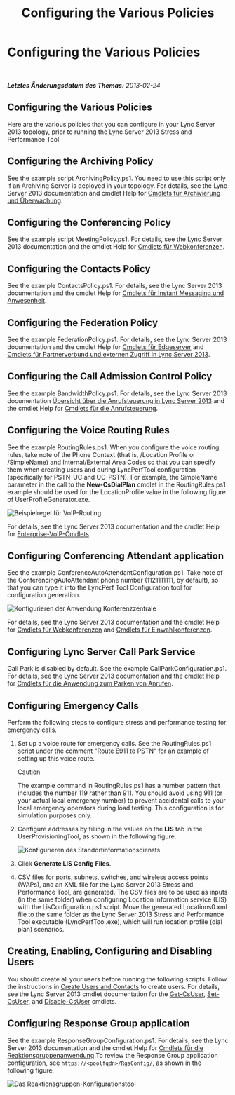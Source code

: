 ﻿---
title: Configuring the Various Policies
TOCTitle: Configuring the Various Policies
ms:assetid: e3b3cbda-7c17-470b-acb0-82fdcc473184
ms:mtpsurl: https://technet.microsoft.com/de-de/library/JJ945610(v=OCS.15)
ms:contentKeyID: 52056037
ms.date: 09/13/2014
mtps_version: v=OCS.15
ms.translationtype: HT
---

# Configuring the Various Policies

 

_**Letztes Änderungsdatum des Themas:** 2013-02-24_

## Configuring the Various Policies

Here are the various policies that you can configure in your Lync Server 2013 topology, prior to running the Lync Server 2013 Stress and Performance Tool.

## Configuring the Archiving Policy

See the example script ArchivingPolicy.ps1. You need to use this script only if an Archiving Server is deployed in your topology. For details, see the Lync Server 2013 documentation and cmdlet Help for [Cmdlets für Archivierung und Überwachung](https://technet.microsoft.com/de-de/library/gg415629\(v=ocs.15\)).

## Configuring the Conferencing Policy

See the example script MeetingPolicy.ps1. For details, see the Lync Server 2013 documentation and the cmdlet Help for [Cmdlets für Webkonferenzen](https://technet.microsoft.com/de-de/library/gg415675\(v=ocs.15\)).

## Configuring the Contacts Policy

See the example ContactsPolicy.ps1. For details, see the Lync Server 2013 documentation and the cmdlet Help for [Cmdlets für Instant Messaging und Anwesenheit](https://technet.microsoft.com/de-de/library/gg398611\(v=ocs.15\)).

## Configuring the Federation Policy

See the example FederationPolicy.ps1. For details, see the Lync Server 2013 documentation and the cmdlet Help for [Cmdlets für Edgeserver](https://technet.microsoft.com/de-de/library/gg415635\(v=ocs.15\)) and [Cmdlets für Partnerverbund und externen Zugriff in Lync Server 2013](https://technet.microsoft.com/de-de/library/gg415651\(v=ocs.15\)).

## Configuring the Call Admission Control Policy

See the example BandwidthPolicy.ps1. For details, see the Lync Server 2013 documentation [Übersicht über die Anrufsteuerung in Lync Server 2013](https://technet.microsoft.com/de-de/library/gg398529\(v=ocs.15\)) and the cmdlet Help for [Cmdlets für die Anrufsteuerung](https://technet.microsoft.com/de-de/library/gg415676\(v=ocs.15\)).

## Configuring the Voice Routing Rules

See the example RoutingRules.ps1. When you configure the voice routing rules, take note of the Phone Context (that is, /Location Profile or /SimpleName) and Internal/External Area Codes so that you can specify them when creating users and during LyncPerfTool configuration (specifically for PSTN-UC and UC-PSTN). For example, the SimpleName parameter in the call to the **New-CsDialPlan** cmdlet in the RoutingRules.ps1 example should be used for the LocationProfile value in the following figure of UserProfileGenerator.exe.

![Beispielregel für VoIP-Routing](images/JJ945610.9f34d971-4ed0-4a4c-b101-086a91c4578c(OCS.15).jpg "Beispielregel für VoIP-Routing")

For details, see the Lync Server 2013 documentation and the cmdlet Help for [Enterprise-VoIP-Cmdlets](https://technet.microsoft.com/de-de/library/gg415658\(v=ocs.15\)).

## Configuring Conferencing Attendant application

See the example ConferenceAutoAttendantConfiguration.ps1. Take note of the ConferencingAutoAttendant phone number (1121111111, by default), so that you can type it into the LyncPerf Tool Configuration tool for configuration generation.

![Konfigurieren der Anwendung Konferenzzentrale](images/JJ945610.0618a22f-27a9-423a-9085-d2bf71e82db6(OCS.15).jpg "Konfigurieren der Anwendung Konferenzzentrale")

For details, see the Lync Server 2013 documentation and the cmdlet Help for [Cmdlets für Webkonferenzen](https://technet.microsoft.com/de-de/library/gg415675\(v=ocs.15\)) and [Cmdlets für Einwahlkonferenzen](https://technet.microsoft.com/de-de/library/gg415630\(v=ocs.15\)).

## Configuring Lync Server Call Park Service

Call Park is disabled by default. See the example CallParkConfiguration.ps1. For details, see the Lync Server 2013 documentation and the cmdlet Help for [Cmdlets für die Anwendung zum Parken von Anrufen](https://technet.microsoft.com/de-de/library/gg415639\(v=ocs.15\)).

## Configuring Emergency Calls

Perform the following steps to configure stress and performance testing for emergency calls.

1.  Set up a voice route for emergency calls. See the RoutingRules.ps1 script under the comment "Route E911 to PSTN" for an example of setting up this voice route.
    
    > [!CAUTION]  
	> The example command in RoutingRules.ps1 has a number pattern that includes the number 119 rather than 911. You should avoid using 911 (or your actual local emergency number) to prevent accidental calls to your local emergency operators during load testing. This configuration is for simulation purposes only.


2.  Configure addresses by filling in the values on the **LIS** tab in the UserProvisioningTool, as shown in the following figure.
    
    ![Konfigurieren des Standortinformationsdiensts](images/JJ945610.8ac1faa1-e9f9-40d0-b8b7-b159f4f459f7(OCS.15).jpg "Konfigurieren des Standortinformationsdiensts")  

3.  Click **Generate LIS Config Files**.

4.  CSV files for ports, subnets, switches, and wireless access points (WAPs), and an XML file for the Lync Server 2013 Stress and Performance Tool, are generated. The CSV files are to be used as inputs (in the same folder) when configuring Location Information service (LIS) with the LisConfiguration.ps1 script. Move the generated Locations0.xml file to the same folder as the Lync Server 2013 Stress and Performance Tool executable (LyncPerfTool.exe), which will run location profile (dial plan) scenarios.

## Creating, Enabling, Configuring and Disabling Users

You should create all your users before running the following scripts. Follow the instructions in [Create Users and Contacts](create-users-and-contacts.md) to create users. For details, see the Lync Server 2013 cmdlet documentation for the [Get-CsUser](https://technet.microsoft.com/de-de/library/gg398125\(v=ocs.15\)), [Set-CsUser](https://technet.microsoft.com/de-de/library/gg398510\(v=ocs.15\)), and [Disable-CsUser](https://technet.microsoft.com/de-de/library/gg398747\(v=ocs.15\)) cmdlets.

## Configuring Response Group application

See the example ResponseGroupConfiguration.ps1. For details, see the Lync Server 2013 documentation and the cmdlet Help for [Cmdlets für die Reaktionsgruppenanwendung](https://technet.microsoft.com/de-de/library/gg415654\(v=ocs.15\)).To review the Response Group application configuration, see `https://<poolfqdn>/RgsConfig/`, as shown in the following figure.

![Das Reaktionsgruppen-Konfigurationstool](images/JJ945610.480a9440-2283-4533-98f8-86daaab4781c(OCS.15).jpg "Das Reaktionsgruppen-Konfigurationstool")

